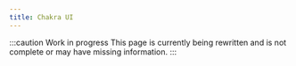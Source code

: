 ```yaml
---
title: Chakra UI
---
```


:::caution Work in progress
This page is currently being rewritten and is not complete or may have missing information.
:::
